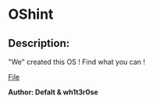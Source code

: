 
# OShint
## Description:
"We" created this OS !
Find what you can ! 

[File](https://cdn.discordapp.com/attachments/735135105831403602/807324884794474586/OS.zip)

**Author: Defalt & wh1t3r0se**

